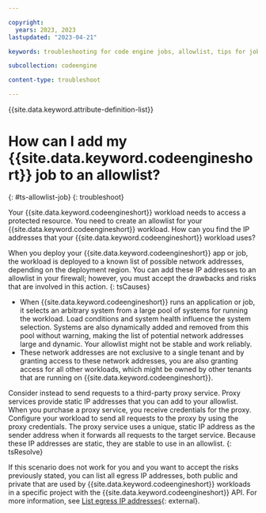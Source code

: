 ```yaml
---

copyright:
  years: 2023, 2023
lastupdated: "2023-04-21"

keywords: troubleshooting for code engine jobs, allowlist, tips for jobs and allowlists, proxy service, allowlist jobs

subcollection: codeengine

content-type: troubleshoot

---
```


{{site.data.keyword.attribute-definition-list}}

# How can I add my {{site.data.keyword.codeengineshort}} job to an allowlist?
{: #ts-allowlist-job}
{: troubleshoot}

Your {{site.data.keyword.codeengineshort}} workload needs to access a protected resource. You need to create an allowlist for your {{site.data.keyword.codeengineshort}} workload. How can you find the IP addresses that your {{site.data.keyword.codeengineshort}} workload uses?

When you deploy your {{site.data.keyword.codeengineshort}} app or job, the workload is deployed to a known list of possible network addresses, depending on the deployment region. You can add these IP addresses to an allowlist in your firewall; however, you must accept the drawbacks and risks that are involved in this action.
{: tsCauses}

- When {{site.data.keyword.codeengineshort}} runs an application or job, it selects an arbitrary system from a large pool of systems for running the workload. Load conditions and system health influence the system selection. Systems are also dynamically added and removed from this pool without warning, making the list of potential network addresses large and dynamic. Your allowlist might not be stable and work reliably. 
- These network addresses are not exclusive to a single tenant and by granting access to these network addresses, you are also granting access for all other workloads, which might be owned by other tenants that are running on {{site.data.keyword.codeengineshort}}. 

Consider instead to send requests to a third-party proxy service. Proxy services provide static IP addresses that you can add to your allowlist. When you purchase a proxy service, you receive credentials for the proxy. Configure your workload to send all requests to the proxy by using the proxy credentials. The proxy service uses a unique, static IP address as the sender address when it forwards all requests to the target service. Because these IP addresses are static, they are stable to use in an allowlist.
{: tsResolve}

If this scenario does not work for you and you want to accept the risks previously stated, you can list all egress IP addresses, both public and private that are used by {{site.data.keyword.codeengineshort}} workloads in a specific project with the {{site.data.keyword.codeengineshort}} API. For more information, see [List egress IP addresses](https://cloud.ibm.com/apidocs/codeengine/v2#get-project-egress-ips){: external}.

